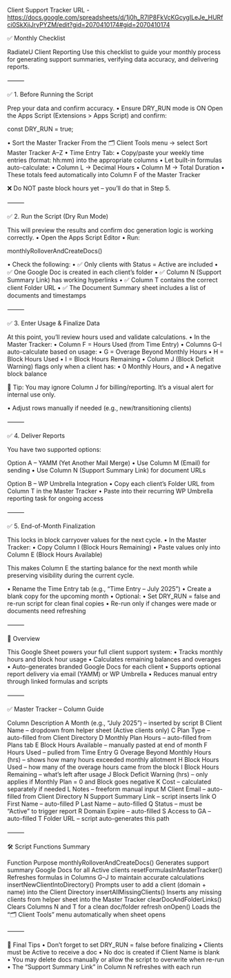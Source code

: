 Client Support Tracker URL - https://docs.google.com/spreadsheets/d/1j0h_R7IP8FkVcKGcygILeJe_HURfci0SkXjiJryPYZM/edit?gid=2070410174#gid=2070410174

✅ Monthly Checklist

RadiateU Client Reporting
Use this checklist to guide your monthly process for generating support summaries, verifying data accuracy, and delivering reports.

⸻

✅ 1. Before Running the Script

Prep your data and confirm accuracy.
  • Ensure DRY_RUN mode is ON
Open the Apps Script (Extensions > Apps Script) and confirm:

const DRY_RUN = true;


  • Sort the Master Tracker
From the 🗂 Client Tools menu → select Sort Master Tracker A–Z
  • Time Entry Tab:
  • Copy/paste your weekly time entries (format: hh:mm) into the appropriate columns
  • Let built-in formulas auto-calculate:
  • Column L → Decimal Hours
  • Column M → Total Duration
  • These totals feed automatically into Column F of the Master Tracker

❌ Do NOT paste block hours yet – you’ll do that in Step 5.

⸻

✅ 2. Run the Script (Dry Run Mode)

This will preview the results and confirm doc generation logic is working correctly.
  • Open the Apps Script Editor
  • Run:

monthlyRolloverAndCreateDocs()


  • Check the following:
  • ✅ Only clients with Status = Active are included
  • ✅ One Google Doc is created in each client’s folder
  • ✅ Column N (Support Summary Link) has working hyperlinks
  • ✅ Column T contains the correct client Folder URL
  • ✅ The Document Summary sheet includes a list of documents and timestamps

⸻

✅ 3. Enter Usage & Finalize Data

At this point, you’ll review hours used and validate calculations.
  • In the Master Tracker:
  • Column F = Hours Used (from Time Entry)
  • Columns G–I auto-calculate based on usage:
  • G = Overage Beyond Monthly Hours
  • H = Block Hours Used
  • I = Block Hours Remaining
  • Column J (Block Deficit Warning) flags only when a client has:
  • 0 Monthly Hours, and
  • A negative block balance

🧠 Tip: You may ignore Column J for billing/reporting. It’s a visual alert for internal use only.

  • Adjust rows manually if needed (e.g., new/transitioning clients)

⸻

✅ 4. Deliver Reports

You have two supported options:

Option A – YAMM (Yet Another Mail Merge)
  • Use Column M (Email) for sending
  • Use Column N (Support Summary Link) for document URLs

Option B – WP Umbrella Integration
  • Copy each client’s Folder URL from Column T in the Master Tracker
  • Paste into their recurring WP Umbrella reporting task for ongoing access

⸻

✅ 5. End-of-Month Finalization

This locks in block carryover values for the next cycle.
  • In the Master Tracker:
  • Copy Column I (Block Hours Remaining)
  • Paste values only into Column E (Block Hours Available)

This makes Column E the starting balance for the next month while preserving visibility during the current cycle.

  • Rename the Time Entry tab (e.g., “Time Entry – July 2025”)
  • Create a blank copy for the upcoming month
  • Optional:
  • Set DRY_RUN = false and re-run script for clean final copies
  • Re-run only if changes were made or documents need refreshing

⸻

📘 Overview

This Google Sheet powers your full client support system:
  • Tracks monthly hours and block hour usage
  • Calculates remaining balances and overages
  • Auto-generates branded Google Docs for each client
  • Supports optional report delivery via email (YAMM) or WP Umbrella
  • Reduces manual entry through linked formulas and scripts

⸻

✅ Master Tracker – Column Guide

Column  Description
A Month (e.g., “July 2025”) – inserted by script
B Client Name – dropdown from helper sheet (Active clients only)
C Plan Type – auto-filled from Client Directory
D Monthly Plan Hours – auto-filled from Plans tab
E Block Hours Available – manually pasted at end of month
F Hours Used – pulled from Time Entry
G Overage Beyond Monthly Hours (hrs) – shows how many hours exceeded monthly allotment
H Block Hours Used – how many of the overage hours came from the block
I Block Hours Remaining – what’s left after usage
J Block Deficit Warning (hrs) – only applies if Monthly Plan = 0 and Block goes negative
K Cost – calculated separately if needed
L Notes – freeform manual input
M Client Email – auto-filled from Client Directory
N Support Summary Link – script inserts link
O First Name – auto-filled
P Last Name – auto-filled
Q Status – must be “Active” to trigger report
R Domain Expire – auto-filled
S Access to GA – auto-filled
T Folder URL – script auto-generates this path


⸻

🛠 Script Functions Summary

Function  Purpose
monthlyRolloverAndCreateDocs()  Generates support summary Google Docs for all Active clients
resetFormulasInMasterTracker()  Refreshes formulas in Columns G–J to maintain accurate calculations
insertNewClientIntoDirectory()  Prompts user to add a client (domain + name) into the Client Directory
insertAllMissingClients() Inserts any missing clients from helper sheet into the Master Tracker
clearDocAndFolderLinks()  Clears Columns N and T for a clean doc/folder refresh
onOpen()  Loads the “🗂 Client Tools” menu automatically when sheet opens


⸻

📌 Final Tips
  • Don’t forget to set DRY_RUN = false before finalizing
  • Clients must be Active to receive a doc
  • No doc is created if Client Name is blank
  • You may delete docs manually or allow the script to overwrite when re-run
  • The “Support Summary Link” in Column N refreshes with each run